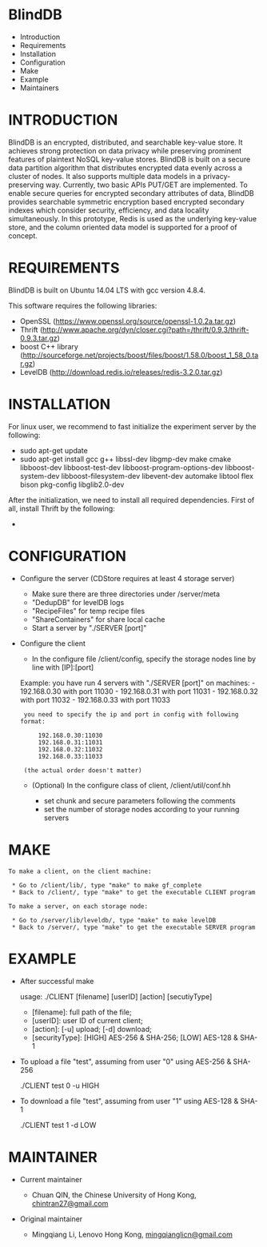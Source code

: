 

# BlindDB

 * Introduction
 * Requirements
 * Installation
 * Configuration
 * Make
 * Example
 * Maintainers

# INTRODUCTION

BlindDB is an encrypted, distributed, and searchable key-value store. It achieves strong protection on data privacy while preserving prominent features of plaintext NoSQL key-value stores. BlindDB is built on a secure data partition algorithm that distributes encrypted data evenly across a cluster of nodes. It also supports multiple data models in a privacy-preserving way. Currently, two basic APIs PUT/GET are implemented. To enable secure queries for encrypted secondary attributes of data, BlindDB provides searchable symmetric encryption based encrypted secondary indexes which consider security, efficiency, and data locality simultaneously. In this prototype, Redis is used as the underlying key-value store, and the column oriented data model is supported for a proof of concept.

# REQUIREMENTS

BlindDB is built on Ubuntu 14.04 LTS with gcc version 4.8.4.

This software requires the following libraries:

 * OpenSSL (https://www.openssl.org/source/openssl-1.0.2a.tar.gz)
 * Thrift (http://www.apache.org/dyn/closer.cgi?path=/thrift/0.9.3/thrift-0.9.3.tar.gz)
 * boost C++ library (http://sourceforge.net/projects/boost/files/boost/1.58.0/boost_1_58_0.tar.gz)
 * LevelDB (http://download.redis.io/releases/redis-3.2.0.tar.gz)

# INSTALLATION

For linux user, we recommend to fast initialize the experiment server by the following:

 * sudo apt-get update
 * sudo apt-get install gcc g++ libssl-dev libgmp-dev make cmake libboost-dev libboost-test-dev libboost-program-options-dev libboost-system-dev libboost-filesystem-dev libevent-dev automake libtool flex bison pkg-config libglib2.0-dev

After the initialization, we need to install all required dependencies. First of all, install Thrift by the following:
 
 * 

# CONFIGURATION


 * Configure the server (CDStore requires at least 4 storage server)

	- Make sure there are three directories under /server/meta
	- "DedupDB" for levelDB logs
	- "RecipeFiles" for temp recipe files
	- "ShareContainers" for share local cache
	- Start a server by "./SERVER [port]"

 * Configure the client

	- In the configure file /client/config, specify the storage nodes line by line with [IP]:[port]

	Example: you have run 4 servers with "./SERVER [port]" on machines:
		- 192.168.0.30 with port 11030
		- 192.168.0.31 with port 11031
		- 192.168.0.32 with port 11032
		- 192.168.0.33 with port 11033
		
		you need to specify the ip and port in config with following format: 

			192.168.0.30:11030
			192.168.0.31:11031
			192.168.0.32:11032
			192.168.0.33:11033

		(the actual order doesn't matter)
	
	- (Optional) In the configure class of client, /client/util/conf.hh

		- set chunk and secure parameters following the comments
		- set the number of storage nodes according to your running servers

# MAKE


	To make a client, on the client machine:

	 * Go to /client/lib/, type "make" to make gf_complete
	 * Back to /client/, type "make" to get the executable CLIENT program

	To make a server, on each storage node:

	 * Go to /server/lib/leveldb/, type "make" to make levelDB
	 * Back to /server/, type "make" to get the executable SERVER program



# EXAMPLE

 * After successful make

	usage: ./CLIENT [filename] [userID] [action] [secutiyType]

	- [filename]: full path of the file;
	- [userID]: user ID of current client;
	- [action]: [-u] upload; [-d] download;
	- [securityType]: [HIGH] AES-256 & SHA-256; [LOW] AES-128 & SHA-1


 * To upload a file "test", assuming from user "0" using AES-256 & SHA-256

	./CLIENT test 0 -u HIGH

 * To download a file "test", assuming from user "1" using AES-128 & SHA-1

	./CLIENT test 1 -d LOW



# MAINTAINER

 * Current maintainer

	- Chuan QIN, the Chinese University of Hong Kong, chintran27@gmail.com

 * Original maintainer

	- Mingqiang Li, Lenovo Hong Kong, mingqianglicn@gmail.com




